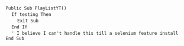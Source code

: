 &nbsp;  &nbsp;  &nbsp;  &nbsp;  
`Public Sub PlayListYT()`  
&nbsp;&nbsp;&nbsp;&nbsp;`If testing Then`  
&nbsp;&nbsp;&nbsp;&nbsp;&nbsp;&nbsp;&nbsp;&nbsp;`Exit Sub`  
&nbsp;&nbsp;&nbsp;&nbsp;`End If`  
&nbsp;&nbsp;&nbsp;&nbsp;`' I believe I can't handle this till a selenium feature install`  
`End Sub`  

